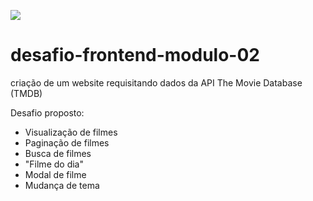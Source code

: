 ![](https://i.imgur.com/xG74tOh.png)
# desafio-frontend-modulo-02
criação de um website requisitando dados da API The Movie Database (TMDB)

Desafio proposto: 

* Visualização de filmes
* Paginação de filmes 
* Busca de filmes 
* "Filme do dia"
* Modal de filme 
* Mudança de tema
